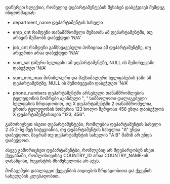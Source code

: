 დაწერეთ სლექთი, რომელიც დეპარტამენტების შესახებ დაბეჭდავს შემდეგ ინფორმაციას:

- department_name დეპარტამენტის სახელი

- emp_cnt რამდენი თანამშრომელი მუშაობს ამ დეპარტამენტში, თუ არავინ მუშაობს დაბეჭდეთ 'N/A'

- job_cnt რამდენი განსხვავებული პოზიციაა ამ დეპარტამენტზე, თუ არცერთი არაა დაბეჭდეთ 'N/A'

- sum_sal ჯამური ხელფასი ამ დეპარტამენტზე, NULL ის შემთხვევაში  დაბეჭდეთ 'N/A'

- sum_min_max მინიმლაური და მაქსიმალური ხელფასების ჯამი ამ დეპარტამენტზე, NULL ის შემთხვევაში  დაბეჭდეთ 'N/A'

- phone_numbers დეპარტამენტში არსებული თანამშრომლების ტელეფონის ნომრები აკინძული ", " სიმბოლოთი დალაგებული ხელფასის ზრდადობით, თუ X დეპარტამენტში 2 თანამშრომელია, ერთის ტელეფონის ნომერია 123 ხოლო მერეოსი 456 უნდა დაიბეჭდოს X დეპარტამენტისთვის "123, 456".




გამორიცხეთ ისეთი დეპარტამენტები, რომლების დეპარტამენტის სახელი 2 ან 2-ზე მეტ სიტყვიანია, თუ დეპარტამენტის სახელია "A" უნდა დაბეჭდოთ, მაგრამ თუ დეპარტამენტის სახელია "A B" მაშინ არ უნდა დაბეჭდოთ.

ასევე გამორიცხეთ დეპარტამენტბი, რომლებიც არ მდებარეობენ ისეთ ქვეყანაში, რომლისთვისაც COUNTRY_ID არაა COUNTRY_NAME-ის დასაწყისი, რეგისტრს მნიშვნელობა არ აქვს.


მონაცემები დაალაგეთ ქვეყენბის  აიდიების ზრდადობითა და ქვეყნის სახელების კლებადობით.
